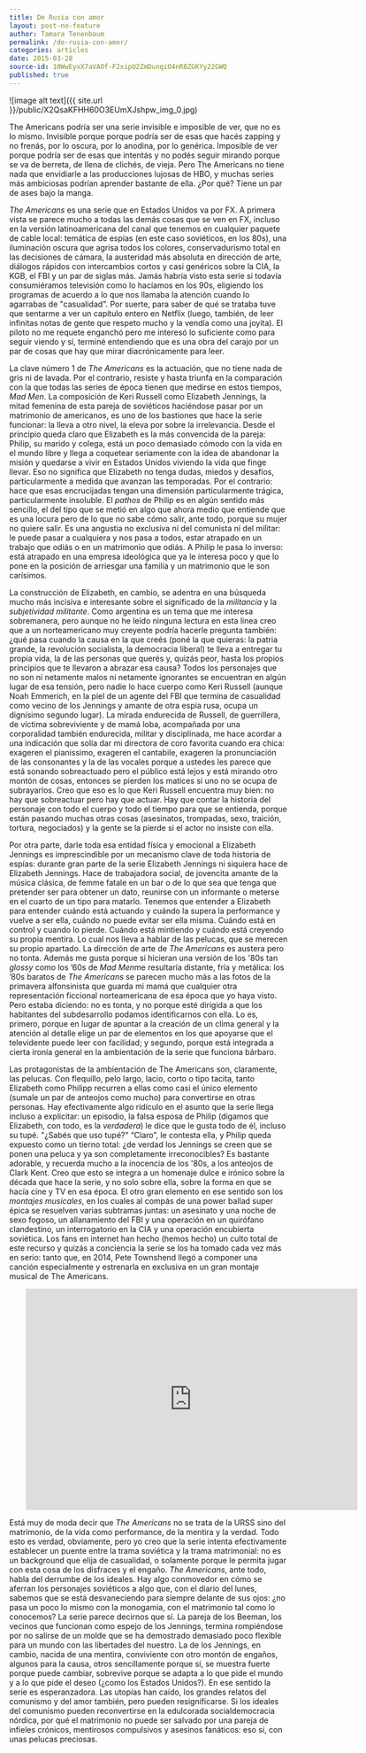 ```yaml
---
title: De Rusia con amor
layout: post-no-feature
author: Tamara Tenenbaum
permalink: /de-rusia-con-amor/
categories: articles
date: 2015-03-28
source-id: 10WwEyxX7aVAOf-F2xipU2ZmDunqiO4nR8ZGKYy22GWQ
published: true
---
```

![image alt text]({{ site.url }}/public/X2QsaKFHH60O3EUmXJshpw_img_0.jpg)

The Americans podría ser una serie invisible e imposible de ver, que no es lo mismo. Invisible porque porque podría ser de esas que hacés zapping y no frenás, por lo oscura, por lo anodina, por lo genérica. Imposible de ver porque podría ser de esas que intentás y no podés seguir mirando porque se va de berreta, de llena de clichés, de vieja. Pero The Americans no tiene nada que envidiarle a las producciones lujosas de HBO, y muchas series más ambiciosas podrían aprender bastante de ella. ¿Por qué? Tiene un par de ases bajo la manga.

*The Americans* es una serie que en Estados Unidos va por FX. A primera vista se parece mucho a todas las demás cosas que se ven en FX, incluso en la versión latinoamericana del canal que tenemos en cualquier paquete de cable local: temática de espías (en este caso soviéticos, en los 80s), una iluminación oscura que agrisa todos los colores, conservadurismo total en las decisiones de cámara, la austeridad más absoluta en dirección de arte, diálogos rápidos con intercambios cortos y casi genéricos sobre la CIA, la KGB, el FBI y un par de siglas más. Jamás habría visto esta serie si todavía consumiéramos televisión como lo hacíamos en los 90s, eligiendo los programas de acuerdo a lo que nos llamaba la atención cuando lo agarrabas de "casualidad". Por suerte, para saber de qué se trataba tuve que sentarme a ver un capítulo entero en Netflix (luego, también, de leer infinitas notas de gente que respeto mucho y la vendía como una joyita). El piloto no me requete enganchó pero me interesó lo suficiente como para seguir viendo y sí, terminé entendiendo que es una obra del carajo por un par de cosas que hay que mirar diacrónicamente para leer.

La clave número 1 de *The Americans* es la actuación, que no tiene nada de gris ni de lavada. Por el contrario, resiste y hasta triunfa en la comparación con la que todas las series de época tienen que medirse en estos tiempos, *Mad Men*. La composición de Keri Russell como Elizabeth Jennings, la mitad femenina de esta pareja de soviéticos haciéndose pasar por un matrimonio de americanos, es uno de los bastiones que hace la serie funcionar: la lleva a otro nivel, la eleva por sobre la irrelevancia. Desde el principio queda claro que Elizabeth es la más convencida de la pareja: Philip, su marido y colega, está un poco demasiado cómodo con la vida en el mundo libre y llega a coquetear seriamente con la idea de abandonar la misión y quedarse a vivir en Estados Unidos viviendo la vida que finge llevar. Eso no significa que Elizabeth no tenga dudas, miedos y desafíos, particularmente a medida que avanzan las temporadas. Por el contrario: hace que esas encrucijadas tengan una dimensión particularmente trágica, particularmente insoluble. El *pathos* de Philip es en algún sentido más sencillo, el del tipo que se metió en algo que ahora medio que entiende que es una locura pero de lo que no sabe cómo salir, ante todo, porque su mujer no quiere salir. Es una angustia no exclusiva ni del comunista ni del militar: le puede pasar a cualquiera y nos pasa a todos, estar atrapado en un trabajo que odiás o en un matrimonio que odiás. A Philip le pasa lo inverso: está atrapado en una empresa ideológica que ya le interesa poco y que lo pone en la posición de arriesgar una familia y un matrimonio que le son carísimos.

La construcción de Elizabeth, en cambio, se adentra en una búsqueda mucho más incisiva e interesante sobre el significado de la *militancia* y la *subjetividad militante*. Como argentina es un tema que me interesa sobremanera, pero aunque no he leído ninguna lectura en esta línea creo que a un norteamericano muy creyente podría hacerle pregunta también: ¿qué pasa cuando la causa en la que creés (poné la que quieras: la patria grande, la revolución socialista, la democracia liberal) te lleva a entregar tu propia vida, la de las personas que querés y, quizás peor, hasta los propios principios que te llevaron a abrazar esa causa? Todos los personajes que no son ni netamente malos ni netamente ignorantes se encuentran en algún lugar de esa tensión, pero nadie lo hace cuerpo como Keri Russell (aunque Noah Emmerich, en la piel de un agente del FBI que termina de casualidad como vecino de los Jennings y amante de otra espía rusa, ocupa un dignísimo segundo lugar). La mirada endurecida de Russell, de guerrillera, de víctima sobreviviente y de mamá loba, acompañada por una corporalidad también endurecida, militar y disciplinada, me hace acordar a una indicación que solía dar mi directora de coro favorita cuando era chica: exageren el pianissimo, exageren el cantabile, exageren la pronunciación de las consonantes y la de las vocales porque a ustedes les parece que está sonando sobreactuado pero el público está lejos y está mirando otro montón de cosas, entonces se pierden los matices si uno no se ocupa de subrayarlos. Creo que eso es lo que Keri Russell encuentra muy bien: no hay que sobreactuar pero hay que actuar. Hay que contar la historia del personaje con todo el cuerpo y todo el tiempo para que se entienda, porque están pasando muchas otras cosas (asesinatos, trompadas, sexo, traición, tortura, negociados) y la gente se la pierde si el actor no insiste con ella.

Por otra parte, darle toda esa entidad física y emocional a Elizabeth Jennings es imprescindible por un mecanismo clave de toda historia de espías: durante gran parte de la serie Elizabeth Jennings ni siquiera hace de Elizabeth Jennings. Hace de trabajadora social, de jovencita amante de la música clásica, de femme fatale en un bar o de lo que sea que tenga que pretender ser para obtener un dato, reunirse con un informante o meterse en el cuarto de un tipo para matarlo. Tenemos que entender a Elizabeth para entender cuándo está actuando y cuándo la supera la performance y vuelve a ser ella, cuándo no puede evitar ser ella misma. Cuándo está en control y cuando lo pierde. Cuándo está mintiendo y cuándo está creyendo su propia mentira. Lo cual nos lleva a hablar de las pelucas, que se merecen su propio apartado. La dirección de arte de *The Americans* es austera pero no tonta. Además me gusta porque si hicieran una versión de los '80s tan *glossy* como los ’60s de *Mad Men*me resultaría distante, fría y metálica: los ’80s baratos de *The Americans* se parecen mucho más a las fotos de la primavera alfonsinista que guarda mi mamá que cualquier otra representación ficcional norteamericana de esa época que yo haya visto. Pero estaba diciendo: no es tonta, y no porque esté dirigida a que los habitantes del subdesarrollo podamos identificarnos con ella. Lo es, primero, porque en lugar de apuntar a la creación de un clima general y la atención al detalle elige un par de elementos en los que apoyarse que el televidente puede leer con facilidad; y segundo, porque está integrada a cierta ironía general en la ambientación de la serie que funciona bárbaro.

Las protagonistas de la ambientación de The Americans son, claramente, las pelucas. Con flequillo, pelo largo, lacio, corto o tipo tacita, tanto Elizabeth como Philipp recurren a ellas como casi el único elemento (sumale un par de anteojos como mucho) para convertirse en otras personas. Hay efectivamente algo ridículo en el asunto que la serie llega incluso a explicitar: un episodio, la falsa esposa de Philip (digamos que Elizabeth, con todo, es la *verdadera*) le dice que le gusta todo de él, incluso su tupé. "¿Sabés que uso tupé?" “Claro”, le contesta ella, y Philip queda expuesto como un tierno total: ¿de verdad los Jennings se creen que se ponen una peluca y ya son completamente irreconocibles? Es bastante adorable, y recuerda mucho a la inocencia de los '80s, a los anteojos de Clark Kent. Creo que esto se integra a un homenaje dulce e irónico sobre la década que hace la serie, y no solo sobre ella, sobre la forma en que se hacía cine y TV en esa época. El otro gran elemento en ese sentido son los *montajes musicales*, en los cuales al compás de una power ballad super épica se resuelven varias subtramas juntas: un asesinato y una noche de sexo fogoso, un allanamiento del FBI y una operación en un quirófano clandestino, un interrogatorio en la CIA y una operación encubierta soviética. Los fans en internet han hecho (hemos hecho) un culto total de este recurso y quizás a conciencia la serie se los ha tomado cada vez más en serio: tanto que, en 2014, Pete Townshend llegó a componer una canción especialmente y estrenarla en exclusiva en un gran montaje musical de The Americans.

<div style="padding-left:30px"><iframe width="600" height="400" src="https://www.youtube.com/embed/r7QbWAPagzU" frameborder="0" allowfullscreen></iframe></div>

Está muy de moda decir que *The Americans* no se trata de la URSS sino del matrimonio, de la vida como performance, de la mentira y la verdad. Todo esto es verdad, obviamente, pero yo creo que la serie intenta efectivamente establecer un puente entre la trama soviética y la trama matrimonial: no es un background que elija de casualidad, o solamente porque le permita jugar con esta cosa de los disfraces y el engaño. *The Americans*, ante todo, habla del derrumbe de los ideales. Hay algo conmovedor en cómo se aferran los personajes soviéticos a algo que, con el diario del lunes, sabemos que se está desvaneciendo para siempre delante de sus ojos: ¿no pasa un poco lo mismo con la monogamia, con el matrimonio tal como lo conocemos? La serie parece decirnos que sí. La pareja de los Beeman, los vecinos que funcionan como espejo de los Jennings, termina rompiéndose por no salirse de un molde que se ha demostrado demasiado poco flexible para un mundo con las libertades del nuestro. La de los Jennings, en cambio, nacida de una mentira, conviviente con otro montón de engaños, algunos para la causa, otros sencillamente porque sí, se muestra fuerte porque puede cambiar, sobrevive porque se adapta a lo que pide el mundo y a lo que pide el deseo (¿como los Estados Unidos?). En ese sentido la serie es esperanzadora. Las utopías han caído, los grandes relatos del comunismo y del amor también, pero pueden resignificarse. Si los ideales del comunismo pueden reconvertirse en la edulcorada socialdemocracia nórdica, por qué el matrimonio no puede ser salvado por una pareja de infieles crónicos, mentirosos compulsivos y asesinos fanáticos: eso sí, con unas pelucas preciosas.

